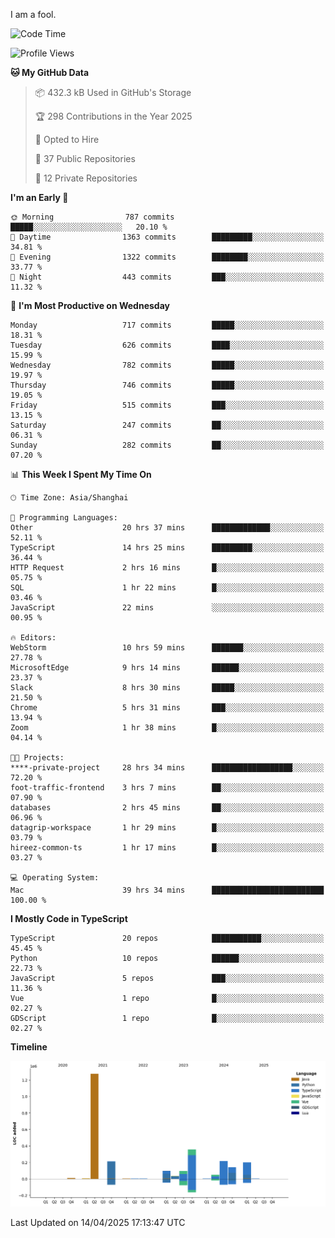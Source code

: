 I am a fool.

<!--START_SECTION:waka-->
![Code Time](http://img.shields.io/badge/Code%20Time-2%2C875%20hrs%2015%20mins-blue)

![Profile Views](http://img.shields.io/badge/Profile%20Views-1-blue)

**🐱 My GitHub Data** 

> 📦 432.3 kB Used in GitHub's Storage 
 > 
> 🏆 298 Contributions in the Year 2025
 > 
> 💼 Opted to Hire
 > 
> 📜 37 Public Repositories 
 > 
> 🔑 12 Private Repositories 
 > 
**I'm an Early 🐤** 

```text
🌞 Morning                787 commits         █████░░░░░░░░░░░░░░░░░░░░   20.10 % 
🌆 Daytime                1363 commits        █████████░░░░░░░░░░░░░░░░   34.81 % 
🌃 Evening                1322 commits        ████████░░░░░░░░░░░░░░░░░   33.77 % 
🌙 Night                  443 commits         ███░░░░░░░░░░░░░░░░░░░░░░   11.32 % 
```
📅 **I'm Most Productive on Wednesday** 

```text
Monday                   717 commits         █████░░░░░░░░░░░░░░░░░░░░   18.31 % 
Tuesday                  626 commits         ████░░░░░░░░░░░░░░░░░░░░░   15.99 % 
Wednesday                782 commits         █████░░░░░░░░░░░░░░░░░░░░   19.97 % 
Thursday                 746 commits         █████░░░░░░░░░░░░░░░░░░░░   19.05 % 
Friday                   515 commits         ███░░░░░░░░░░░░░░░░░░░░░░   13.15 % 
Saturday                 247 commits         ██░░░░░░░░░░░░░░░░░░░░░░░   06.31 % 
Sunday                   282 commits         ██░░░░░░░░░░░░░░░░░░░░░░░   07.20 % 
```


📊 **This Week I Spent My Time On** 

```text
🕑︎ Time Zone: Asia/Shanghai

💬 Programming Languages: 
Other                    20 hrs 37 mins      █████████████░░░░░░░░░░░░   52.11 % 
TypeScript               14 hrs 25 mins      █████████░░░░░░░░░░░░░░░░   36.44 % 
HTTP Request             2 hrs 16 mins       █░░░░░░░░░░░░░░░░░░░░░░░░   05.75 % 
SQL                      1 hr 22 mins        █░░░░░░░░░░░░░░░░░░░░░░░░   03.46 % 
JavaScript               22 mins             ░░░░░░░░░░░░░░░░░░░░░░░░░   00.95 % 

🔥 Editors: 
WebStorm                 10 hrs 59 mins      ███████░░░░░░░░░░░░░░░░░░   27.78 % 
MicrosoftEdge            9 hrs 14 mins       ██████░░░░░░░░░░░░░░░░░░░   23.37 % 
Slack                    8 hrs 30 mins       █████░░░░░░░░░░░░░░░░░░░░   21.50 % 
Chrome                   5 hrs 31 mins       ███░░░░░░░░░░░░░░░░░░░░░░   13.94 % 
Zoom                     1 hr 38 mins        █░░░░░░░░░░░░░░░░░░░░░░░░   04.14 % 

🐱‍💻 Projects: 
****-private-project     28 hrs 34 mins      ██████████████████░░░░░░░   72.20 % 
foot-traffic-frontend    3 hrs 7 mins        ██░░░░░░░░░░░░░░░░░░░░░░░   07.90 % 
databases                2 hrs 45 mins       ██░░░░░░░░░░░░░░░░░░░░░░░   06.96 % 
datagrip-workspace       1 hr 29 mins        █░░░░░░░░░░░░░░░░░░░░░░░░   03.79 % 
hireez-common-ts         1 hr 17 mins        █░░░░░░░░░░░░░░░░░░░░░░░░   03.27 % 

💻 Operating System: 
Mac                      39 hrs 34 mins      █████████████████████████   100.00 % 
```

**I Mostly Code in TypeScript** 

```text
TypeScript               20 repos            ███████████░░░░░░░░░░░░░░   45.45 % 
Python                   10 repos            ██████░░░░░░░░░░░░░░░░░░░   22.73 % 
JavaScript               5 repos             ███░░░░░░░░░░░░░░░░░░░░░░   11.36 % 
Vue                      1 repo              █░░░░░░░░░░░░░░░░░░░░░░░░   02.27 % 
GDScript                 1 repo              █░░░░░░░░░░░░░░░░░░░░░░░░   02.27 % 
```



**Timeline**

![Lines of Code chart](https://raw.githubusercontent.com/VeejaLiu/VeejaLiu/master/assets/bar_graph.png)


 Last Updated on 14/04/2025 17:13:47 UTC
<!--END_SECTION:waka-->
